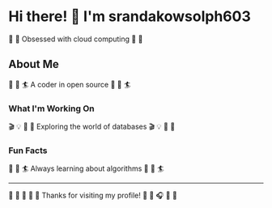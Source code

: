 # Hi there! 👋 I'm srandakowsolph603

🏑 🎾 Obsessed with cloud computing 🏑 🎾

## About Me
🥊 🏏 🏄 A coder in open source 🥊 🏏 🏄

### What I'm Working On
🎬 💡 🛶 🎰 Exploring the world of databases 🎬 💡 🛶 🎰

### Fun Facts
🏒 🎹 🏄 Always learning about algorithms 🏒 🎹 🏄

---
🏏 🛶 🎯 🏓 🎾 Thanks for visiting my profile! 🚵 🎳 🎧 🚴 🚴
